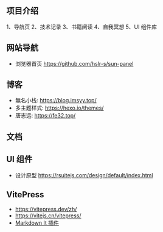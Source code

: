 ## 项目介绍

1、导航页
2、技术记录
3、书籍阅读
4、自我冥想
5、UI 组件库

## 网站导航

- 浏览器首页 <https://github.com/hslr-s/sun-panel>

## 博客

- 無名小栈: <https://blog.imsyy.top/>
- 多主题样式: <https://hexo.io/themes/>
- 唐志远: <https://fe32.top/>

## 文档

## UI 组件

- 设计原型 <https://rsuitejs.com/design/default/index.html>

## VitePress

- <https://vitepress.dev/zh/>
- <https://vitejs.cn/vitepress/>
- [Markdown It 插件](https://mdit-plugins.github.io/zh/)
